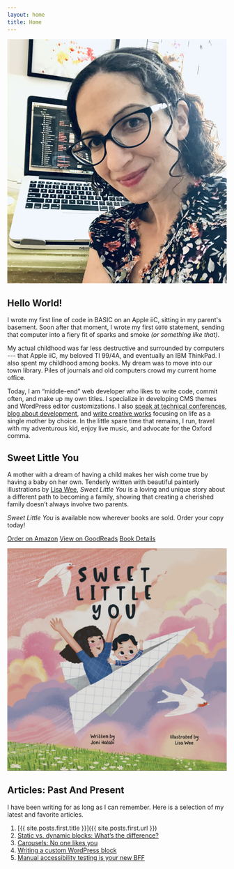 ```yaml
---
layout: home
title: Home
---
```


<section markdown="1" class="home-intro" aria-label="Introduction">

<div markdown="1">

![Joni, a white woman with dark curly hair and classes, is sitting with her back to a desk. On the desk is an open laptop. The screen shows blurred out computer code.](/assets/images/head-shot-joni-halabi.jpg)

</div>

<div markdown="1">

## Hello World!

I wrote my first line of code in BASIC on an Apple iiC, sitting in my parent's basement. Soon after that moment, I wrote my first `GOTO` statement, sending that computer into a fiery fit of sparks and smoke _(or something like that)_.

My actual childhood was far less destructive and surrounded by computers --- that Apple iiC, my beloved TI 99/4A, and eventually an IBM ThinkPad. I also spent my childhood among books. My dream was to move into our town library. Piles of journals and old computers crowd my current home office.

Today, I am “middle-end” web developer who likes to write code, commit often, and make up my own titles. I specialize in developing CMS themes and WordPress editor customizations. I also [speak at technical conferences](/speaking), [blog about development](/blog), and [write creative works](/book) focusing on life as a single mother by choice. In the little spare time that remains, I run, travel with my adventurous kid, enjoy live music, and advocate for the Oxford comma.

</div>

</section>



<section markdown="1" class="home-book" aria-label="Sweet Little You">

<div markdown="1">

## Sweet Little You

A mother with a dream of having a child makes her wish come true by having a baby on her own. Tenderly written with beautiful painterly illustrations by [Lisa Wee](https://www.lisawee12.com/), _Sweet Little You_ is a loving and unique story about a different path to becoming a family, showing that creating a cherished family doesn’t always involve two parents.

*Sweet Little You* is available now wherever books are sold. Order your copy today!

<div markdown="1" class="home-book-buttons">

[Order on Amazon](https://www.amazon.com/Sweet-Little-You-Joni-Halabi/dp/057839216X/) [View on GoodReads](https://www.goodreads.com/book/show/61153715-sweet-little-you) [Book Details](/book)

</div>

</div>

<div markdown="1">

[![Book cover of Sweet Little You featuring a mom and baby flying in a paper airplane](/assets/images/sweet-little-you-cover.jpg)](/book)

</div>

</section>



<section markdown="1" class="home-articles" aria-label="Blog articles">

## Articles: Past And Present

I have been writing for as long as I can remember. Here is a selection of my latest and favorite articles.

1. [{{ site.posts.first.title }}]({{ site.posts.first.url }})
1. [Static vs. dynamic blocks: What’s the difference?](https://developer.wordpress.org/news/2023/02/27/static-vs-dynamic-blocks-whats-the-difference/)
1. [Carousels: No one likes you](/blog/2022/03/08/carousels-no-one-likes-you/)
1. [Writing a custom WordPress block](/blog/2022/09/27/writing-custom-wp-block/)
1. [Manual accessibility testing is your new BFF](/blog/2017/08/08/manual-accessibility-testing/)

</section>
